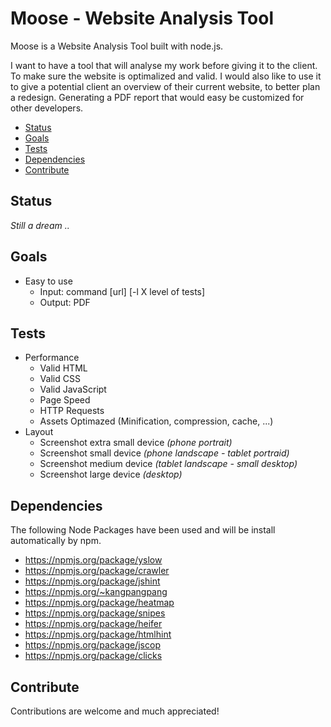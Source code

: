 # Moose - Website Analysis Tool

Moose is a Website Analysis Tool built with node.js.

I want to have a tool that will analyse my work before giving it to the client. To make sure the website is optimalized and valid.
I would also like to use it to give a potential client an overview of their current website, to better plan a redesign.
Generating a PDF report that would easy be customized for other developers.

- [Status](#status)
- [Goals](#goals)
- [Tests](#tests)
- [Dependencies](#dependencies)
- [Contribute](#contribute)

## Status

*Still a dream ..*

## Goals

- Easy to use
  - Input: command [url] [-l X level of tests]
  - Output: PDF

## Tests

- Performance
  - Valid HTML
  - Valid CSS
  - Valid JavaScript
  - Page Speed
  - HTTP Requests
  - Assets Optimazed (Minification, compression, cache, ...)
- Layout
  - Screenshot extra small device *(phone portrait)*
  - Screenshot small device *(phone landscape - tablet portraid)*
  - Screenshot medium device *(tablet landscape - small desktop)*
  - Screenshot large device *(desktop)*

## Dependencies

The following Node Packages have been used and will be install automatically by npm.

- https://npmjs.org/package/yslow
- https://npmjs.org/package/crawler
- https://npmjs.org/package/jshint
- https://npmjs.org/~kangpangpang
- https://npmjs.org/package/heatmap
- https://npmjs.org/package/snipes
- https://npmjs.org/package/heifer
- https://npmjs.org/package/htmlhint
- https://npmjs.org/package/jscop
- https://npmjs.org/package/clicks

## Contribute
Contributions are welcome and much appreciated!
